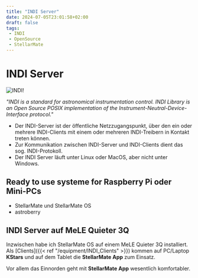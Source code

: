 ```yaml
---
title: "INDI Server"
date: 2024-07-05T23:01:58+02:00
draft: false
tags:
 - INDI
 - OpenSource
 - StellarMate
---
```


# INDI Server

![INDI!](INDI.png "INDI")

_"INDI is a standard for astronomical instrumentation control. INDI Library is an Open Source POSIX implementation of the Instrument-Neutral-Device-Interface protocol."_

* Der INDI-Server ist der öffentliche Netzzugangspunkt, über den ein oder mehrere INDI-Clients mit einem oder mehreren INDI-Treibern in Kontakt treten können.
* Zur Kommunikation zwischen INDI-Server und INDI-Clients dient das sog. INDI-Protokoll.
* Der INDI Server läuft unter Linux oder MacOS, aber nicht unter Windows.

## Ready to use systeme for Raspberry Pi oder Mini-PCs
* StellarMate und StellarMate OS
* astroberry

## INDI Server auf MeLE Quieter 3Q

Inzwischen habe ich StellarMate OS auf einem MeLE Quieter 3Q installiert.
Als [Clients]({{< ref "/equipment/INDI_Clients" >}}) kommen auf PC/Laptop **KStars** und auf dem Tablet die **StellarMate App** zum Einsatz.

Vor allem das Einnorden geht mit **StellarMate App** wesentlich komfortabler.
